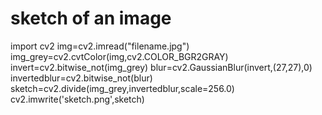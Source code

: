 # sketch of an image
import cv2
img=cv2.imread("filename.jpg")
img_grey=cv2.cvtColor(img,cv2.COLOR_BGR2GRAY)
invert=cv2.bitwise_not(img_grey)
blur=cv2.GaussianBlur(invert,(27,27),0)
invertedblur=cv2.bitwise_not(blur)
sketch=cv2.divide(img_grey,invertedblur,scale=256.0)
cv2.imwrite('sketch.png',sketch)
